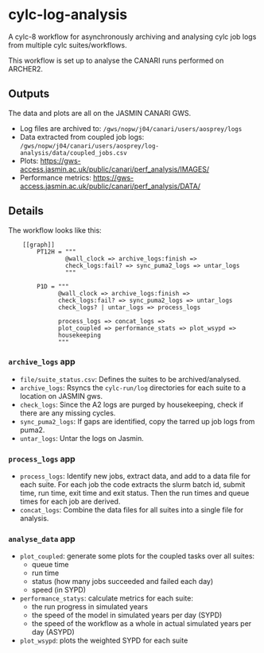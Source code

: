 # cylc-log-analysis

A cylc-8 workflow for asynchronously archiving and analysing cylc job logs from multiple cylc suites/workflows.

This workflow is set up to analyse the CANARI runs performed on ARCHER2.

## Outputs

The data and plots are all on the JASMIN CANARI GWS.
* Log files are archived to: `/gws/nopw/j04/canari/users/aosprey/logs`
* Data extracted from coupled job logs: `/gws/nopw/j04/canari/users/aosprey/log-analysis/data/coupled_jobs.csv`
* Plots: https://gws-access.jasmin.ac.uk/public/canari/perf_analysis/IMAGES/
* Performance metrics: https://gws-access.jasmin.ac.uk/public/canari/perf_analysis/DATA/
  
## Details

The workflow looks like this:
```
    [[graph]]   
        PT12H = """
                @wall_clock => archive_logs:finish => 
                check_logs:fail? => sync_puma2_logs => untar_logs
                """

        P1D = """
              @wall_clock => archive_logs:finish => 
              check_logs:fail? => sync_puma2_logs => untar_logs
              check_logs? | untar_logs => process_logs

              process_logs => concat_logs =>
              plot_coupled => performance_stats => plot_wsypd => 
              housekeeping 
              """
```

### `archive_logs` app

* `file/suite_status.csv`: Defines the suites to be archived/analysed. 
* `archive_logs`: Rsyncs the `cylc-run/log` directories for each suite to a location on JASMIN gws.
* `check_logs`: Since the A2 logs are purged by housekeeping, check if there are any missing cycles.
* `sync_puma2_logs`: If gaps are identified, copy the tarred up job logs from puma2.
* `untar_logs`: Untar the logs on Jasmin. 

### `process_logs` app

* `process_logs`: Identify new jobs, extract data, and add to a data file for each suite. For each job the code extracts the slurm batch id, submit time, run time, exit time and exit status. Then the run times and queue times for each job are derived.
* `concat_logs`: Combine the data files for all suites into a single file for analysis.  

### `analyse_data` app

* `plot_coupled`: generate some plots for the coupled tasks over all suites:
  * queue time
  * run time
  * status (how many jobs succeeded and failed each day)
  * speed (in SYPD) 
* `performance_statys`: calculate metrics for each suite:
  * the run progress in simulated years
  * the speed of the model in simulated years per day (SYPD)
  * the speed of the workflow as a whole in actual simulated years per day (ASYPD)
* `plot_wsypd`: plots the weighted SYPD for each suite

